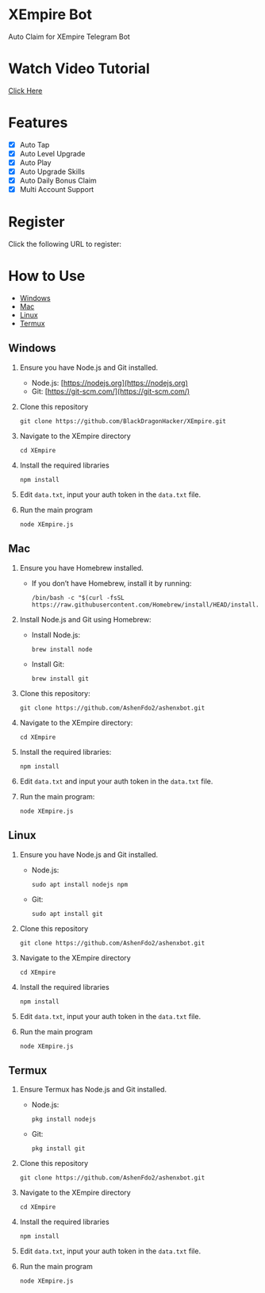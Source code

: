 # XEmpire Bot

Auto Claim for XEmpire Telegram Bot

# Watch Video Tutorial
[Click Here](https://youtu.be/SoN_U7EO2XQ)

# Features

- [x] Auto Tap
- [x] Auto Level Upgrade
- [x] Auto Play
- [x] Auto Upgrade Skills 
- [x] Auto Daily Bonus Claim
- [x] Multi Account Support

# Register

Click the following URL to register: 

# How to Use
- [Windows](#windows)
- [Mac](#Mac)
- [Linux](#linux)
- [Termux](#termux)

## Windows

1. Ensure you have Node.js and Git installed.

   - Node.js: [https://nodejs.org](https://nodejs.org)
   - Git: [https://git-scm.com/](https://git-scm.com/)

2. Clone this repository
   ```shell
   git clone https://github.com/BlackDragonHacker/XEmpire.git
   ```

3. Navigate to the XEmpire directory
   ```shell
   cd XEmpire
   ```

4. Install the required libraries
   ```shell
   npm install
   ```

5. Edit `data.txt`, input your auth token in the `data.txt` file.

6. Run the main program
   ```shell
   node XEmpire.js
   ```

## Mac

1. Ensure you have Homebrew installed.

   - If you don’t have Homebrew, install it by running:
     ```shell
     /bin/bash -c "$(curl -fsSL https://raw.githubusercontent.com/Homebrew/install/HEAD/install.sh)"
     ```

2. Install Node.js and Git using Homebrew:

   - Install Node.js:
     ```shell
     brew install node
     ```
   - Install Git:
     ```shell
     brew install git
     ```

3. Clone this repository:
   ```shell
   git clone https://github.com/AshenFdo2/ashenxbot.git
   ```

4. Navigate to the XEmpire directory:
   ```shell
   cd XEmpire
   ```

5. Install the required libraries:
   ```shell
   npm install
   ```

6. Edit `data.txt` and input your auth token in the `data.txt` file.

7. Run the main program:
   ```shell
   node XEmpire.js
   ```

## Linux

1. Ensure you have Node.js and Git installed.

   - Node.js: 
     ```shell
     sudo apt install nodejs npm
     ```
   - Git:
     ```shell
     sudo apt install git
     ```

2. Clone this repository
   ```shell
   git clone https://github.com/AshenFdo2/ashenxbot.git
   ```

3. Navigate to the XEmpire directory
   ```shell
   cd XEmpire
   ```

4. Install the required libraries
   ```shell
   npm install
   ```

5. Edit `data.txt`, input your auth token in the `data.txt` file.

6. Run the main program
   ```shell
   node XEmpire.js
   ```

## Termux

1. Ensure Termux has Node.js and Git installed.

   - Node.js:
     ```shell
     pkg install nodejs
     ```
   - Git:
     ```shell
     pkg install git
     ```

2. Clone this repository
   ```shell
   git clone https://github.com/AshenFdo2/ashenxbot.git
   ```

3. Navigate to the XEmpire directory
   ```shell
   cd XEmpire
   ```

4. Install the required libraries
   ```shell
   npm install
   ```

5. Edit `data.txt`, input your auth token in the `data.txt` file.

6. Run the main program
   ```shell
   node XEmpire.js
   ```


